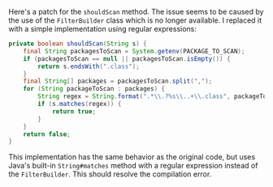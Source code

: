 Here's a patch for the `shouldScan` method. The issue seems to be caused by the use of the `FilterBuilder` class which is no longer available. I replaced it with a simple implementation using regular expressions:

```java
private boolean shouldScan(String s) {
    final String packagesToScan = System.getenv(PACKAGE_TO_SCAN);
    if (packagesToScan == null || packagesToScan.isEmpty()) {
        return s.endsWith(".class");
    }
    final String[] packages = packagesToScan.split(",");
    for (String packageToScan : packages) {
        String regex = String.format(".*\\.?%s\\..+\\.class", packageToScan.replaceAll("\\.", "\\."));
        if (s.matches(regex)) {
            return true;
        }
    }
    return false;
}
```

This implementation has the same behavior as the original code, but uses Java's built-in `String#matches` method with a regular expression instead of the `FilterBuilder`. This should resolve the compilation error.